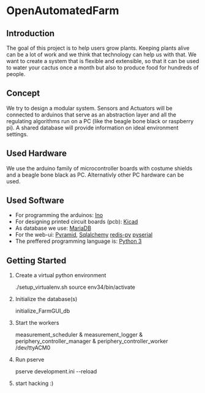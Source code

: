 OpenAutomatedFarm
=================

Introduction
------------

The goal of this project is to help users grow plants. Keeping plants
alive can be a lot of work and we think that technology can help us
with that. We want to create a system that is flexible and extensible,
so that it can be used to water your cactus once a month but also to
produce food for hundreds of people.

Concept
-------

We try to design a modular system. Sensors and Actuators will be
connected to arduinos that serve as an abstraction layer and all the
regulating algorithms run on a PC (like the beagle bone black or
raspberry pi). A shared database will provide information on ideal
environment settings.

Used Hardware
-------------

We use the arduino family of microcontroller boards with costume
shields and a beagle bone black as PC. Alternativly other PC
hardware can be used.

Used Software
-------------

* For programming the arduinos:
[Ino](http://inotool.org/)
* For designing printed circuit boards (pcb):
[Kicad](http://www.kicad-pcb.org/)
* As database we use:
[MariaDB](https://mariadb.org/)
* For the web-ui:
[Pyramid](http://www.pylonsproject.org/),
[Sqlalchemy](www.sqlalchemy.org/)
[redis-py](https://github.com/andymccurdy/redis-py)
[pyserial](http://pyserial.sourceforge.net/)
* The preffered programming language is:
[Python 3](www.python.org)


Getting Started
---------------

1) Create a virtual python environment

	./setup_virtualenv.sh
	source env34/bin/activate

2) Initialize the database(s)

	initialize_FarmGUI_db

3) Start the workers

	measurement_scheduler &
	measurement_logger &
	periphery_controller_manager &
	periphery_controller_worker /dev/ttyACM0

4) Run pserve

	pserve development.ini --reload

5) start hacking :)

